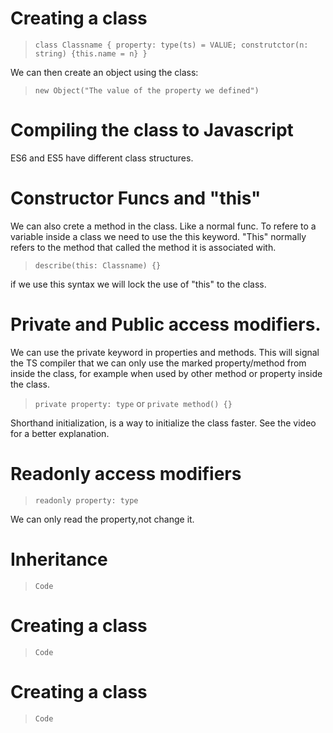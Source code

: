 # Creating a class

> `class Classname { property: type(ts) = VALUE; construtctor(n: string) {this.name = n} }`

We can then create an object using the class:

> `new Object("The value of the property we defined")`

# Compiling the class to Javascript

ES6 and ES5 have different class structures.

# Constructor Funcs and "this"

We can also crete a method in the class. Like a normal func.
To refere to a variable inside a class we need to use the this keyword.
"This" normally refers to the method that called the method it is associated with.

> `describe(this: Classname) {}`

if we use this syntax we will lock the use of "this" to the class.

# Private and Public access modifiers.

We can use the private keyword in properties and methods. This will signal the TS compiler that we can only use the marked property/method from inside the class, for example when used by other method or property inside the class.

> `private property: type` or `private method() {}`

Shorthand initialization, is a way to initialize the class faster. See the video for a better explanation.

# Readonly access modifiers

> `readonly property: type`

We can only read the property,not change it.

# Inheritance

> `Code`

# Creating a class

> `Code`

# Creating a class

> `Code`
